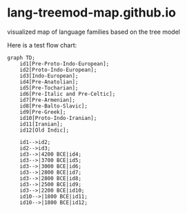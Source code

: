 # lang-treemod-map.github.io
visualized map of language families based on the tree model

Here is a test flow chart:

```mermaid
graph TD;
    id1[Pre-Proto-Indo-European];
    id2[Proto-Indo-European];
    id3[Indo-European];
    id4[Pre-Anatolian];
    id5[Pre-Tocharian];
    id6[Pre-Italic and Pre-Celtic];
    id7[Pre-Armenian];
    id8[Pre-Balto-Slavic];
    id9[Pre-Greek];
    id10[Proto-Indo-Iranian];
    id11[Iranian];
    id12[Old Indic];
    
    id1-->id2;
    id2-->id3;
    id3-->|4200 BCE|id4;
    id3-->|3700 BCE|id5;
    id3-->|3000 BCE|id6;
    id3-->|2800 BCE|id7;
    id3-->|2800 BCE|id8;
    id3-->|2500 BCE|id9;
    id3-->|2200 BCE|id10;
    id10-->|1800 BCE|id11;
    id10-->|1800 BCE|id12;

   
```
